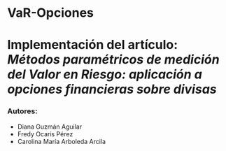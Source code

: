 # VaR-Opciones
# Implementación del artículo: *Métodos paramétricos de medición del Valor en Riesgo: aplicación a opciones financieras sobre divisas*
### **Autores:**
* Diana Guzmán Aguilar
* Fredy Ocaris Pérez
* Carolina María Arboleda Arcila

